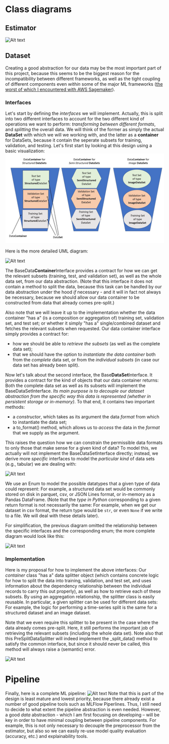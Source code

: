# Class diagrams

## Estimator

![Alt text](http://www.plantuml.com/plantuml/png/lLDTIyCm57tlhxZC1pzmWxqM7uPR5HzMP0CHH2Hcjnf8cv5xzo1p_zsqMudjCYk8UydMctFFERad6H4BowjSHwSmmKmLYfKf83CMvj9Oj7S5eys4n4ZL_zexi8u0rkALs0h96w1o--myXeMI_EIgbv1f8_WvsaIHr888nkMgCYL5ARVb0vKlDUPOC0KLxYrAHGuUR-bSQOPIQEs_RuOlLQUlZAqXIWgsPldXgpk7tiyCtomI_ThBT9u4sThOgy_187ZOCB9j8zfF9I5MkM0J3AQnwTsUB0IB62PkzLskJ9L8l9Tq8yrCiJjRexIqM4RxVO3pXsbzpERq3bYgMJqLG6qdD2-lz7XxRGpnaTJIz4X2YLjPoHHvTmdCN_LsF8T7-9z2JHf_mnltv23APzo5JDDkK6YsNT8_0dl37bpq-zLlw-t4y2u8H4TNzHJtUaPOB5Qv_W80 "Estimator")

## Dataset

Creating a good abstraction for our data may be the most important part of this project, because this seems to be the biggest reason for the incompatibility between different frameworks, as well as the tight coupling of different components even *within* some of the major ML frameworks ([the worst of which I encountered with AWS Sagemaker](https://github.com/tloeber/email-classification#lessons-so-far)).

### Interfaces

Let's start by defining the *interfaces* we will implement. Actually, this is split into two different interfaces to account for the two different kind of operations we want to perform: *transforming between different formats*, and *splitting* the overall data. We will think of the former as simply the actual **DataSet** with which we will we working with, and the latter as a **container** for DataSets, because it contain the seperate subsets for training, validation, and testing. Let's first start by looking at this design using a basic visualization:
![Alt text](../img/data_design.jpg)

Here is the more detailed UML diagram:

![Alt text](http:////www.plantuml.com/plantuml/png/ZPD1ReD034NtSmelYLfnW2YAehQgr7KFW5mmwKZ3J6H_kcbwzsQ20fL2Q5R8pBFvtv_P6LZHTy4v7o7QSYtqn2Ol37vE4UoZwDjuzEs87ZQRMeKXssshgQki_p215T0JN9bWFKvu5uozZ_J5mJSCdnOfYE7s-Mf6G9swGn18xYh6Oc54dh4NL8FYXi75QfuTIJ7S1KuUxy8vX6NknxawiDbrA6uXfisnBAyxQ4q-BwUJ2FiJ-EoNvv9katQCOdXCWb_FzR1Mf7-eYtD3KjxBXJw_FuYQjrEHRI_vAylZTbRrcdeJesAGtL2MJHmRKa6lqSX70yTQZF39cFPnwq_PIMpozVW5 "data_container_interfaces")

The BaseData**Container**Interface provides a contract for how we can get the relevant subsets (training, test, and validation set), as well as the whole data set, from our data abstraction. (Note that this interface it does not contain a method to split the data, because this task can be handled by our data abstraction under the hood *if* necessary - and it will in fact not always be necessary, because we should allow our data container to be constructed from data that already comes pre-split.)

Also note that we will leave it up to the implementation whether the data container "has a" (is a composition or aggregation of) training set, validation set, and test set; or whether it simply "has a" single/combined dataset and fetches  the relevant subsets when requested. Our data container interface simply provides a contract for:

- how we should be able to *retrieve the subsets* (as well as the complete data set);
- that we should have the option to *instantiate the data container* both from the *complete* data set, or from the *individual subsets* (in case our data set has already been split).

Now let's talk about the second interface, the Base**DataSet**Interface. It provides a contract for the kind of objects that our data container returns: Both the complete data set as well as its subsets will implement the BaseDataSetInterface. *Its main purpose is to decouple our dataset abstraction from the specific way this data is represented (whether in persistent storage or in-memory)*. To that end, it contains two important methods:

- a *constructor*, which takes as its argument the data *format* from which to instantiate the data set;
- a to_format() method, which allows us to *access* the data in the *format* that we supply as the argument.

This raises the question how we can constrain the permissible data formats to only those that make sense for a given kind of data? To model this, we actually will not implement the BaseDataSetInterface directly; instead, we derive more *specific* interfaces to model the *particular kind* of data sets (e.g., tabular) we are dealing with:

![Alt text](http://www.plantuml.com/plantuml/png/dPJ1Rk8m48RlVeevWdRX0L0KaTqaAXMbBGczHXPCqaWaGVRaK1NUlPgK6e4oBVHasVw_yJ-_HfvQqeRQQgjKMHEQNAyH_ccBeIQT8CtSuRi2-EDvQuEQqFTpqrHPtfXAq-1pcJWkxlP31gYvGbGWPPOQemlyKdVdEpIsjBmvADLhojkFHf2GQTVK6jpmlRlyZi2gl9sAoosUQq-PIIQkYUqCbSEJfOSp8zpRhyquN3OaosLJ7DtDLXYI7tS2zrnVryAGM2Gb1oLE2MEkbVxXO8bIMBVLnQI3vy4W-biOn7e84GjylujXjGYZUBQ8GdKuads9olnJi7nUHQa2-9-yA83xv74nv_Cm2uCqY9V1G-HASrEtbU_AEPxx_DbGUdTSilaiIHc-38Cpw_FH9nHC2-AJG-7J69koUANnteSBV0AjHGk33UPbZHOCKcjgeBST3fMQOhtXZ_83 "dataset_interface_simplified")

We use an Enum to model the possible datatypes that a given type of data could represent: For example, a structured data set would be commonly stored on disk in parquet, csv, or JSON Lines format, or in-memory as a Pandas DataFrame. (Note that the *type in Python* corresponding to a given return format is not necessarily the same: For example, when we get our dataset in csv format, the return type would be `str`, or even `None` if we write to a file. We will deal with these details later).

For simplification, the previous diagram omitted the relationship between the specific interfaces and the corresponding enum; the more complete diagram would look like this:

![Alt text](http://www.plantuml.com/plantuml/png/bPJ1Re9048Rl-nHxrBJw08OGQO7KnjfMi5UoqO6I29ZTuT1KtxqkjKmq3A4NSNV_R_QVFvET6rGQws8lH5uYw5HjGJue0xv25G4ksirl8UMTusmrA0JNJNLL96cb2uMZty-ivS9cFRO0LWD46M1YiD8gWpzrity0RN9Z5oSXEaqvnyb4HgZhBTOQTlQyFUmZeCZ_JuNv7gwrb1bZOb1iXBBXzKjFLqRutWQP8PmtnCiPKnJTS2iDn5rE0hgEwxfZI0oWO8FYfyHYr4hdS5Y9453MnSsaIyUHe-0-qm3bM0PMuBfD39kL7uIBLU2BquMaMuVmRzxwVHF4vt-FqSVvzpbwNItjlf_uNko5Q-ybeDBKrC3oJRcMfypx3CLFbq-oN4InXM_3i9br-UWICgOPCJba7esfphDFd1vTUOFFP6t0oD4Eqhm48pLWhKk9NmSOy-D5vJejalS-b6_HjiDGLwtEeTpPT_m7 "dataset_interface")

### Implementation

Here is my proposal for how to implement the above interfaces: Our *container* class "has a" data splitter object (which contains concrete logic for how to split the data into training, validation, and test set, and uses information about the dependency relationship between the individual records to carry this out properly), as well as how to retrieve each of these subsets. By using an aggregation relationship, the splitter class is easily reusable. In particular, a given splitter can be used for different data sets: For example, the logic for performing a time-series split is the same for a structured dataset and an image dataset.

Note that we even require this splitter to be present in the case where the data already comes pre-split. Here, it still performs the important job of  retrieving the relevant subsets (including the whole data set). Note also that this PreSplitDataSplitter will indeed implement the _split_data() method to satisfy the common interface, but since it should never be called, this method will always raise a (semantic) error.

![Alt text](http:////www.plantuml.com/plantuml/png/lPP1RzGm48NFpQ_miHLaXJYkIbKeL0A9WXea3WX5qtXsQocne_44L57-E_6acqJPsHPnu99TUxvdFp_RcpsF3CHTKsVP6uZu5XWkWcTm7ic4F3UxtgAj7JEIMPjRY0RCiSKQjy0O3OSJHRqYjxtbrVtPD0PoB-zYBpckWezCNSLepOP2Oy1RGyWT-NYIPN3JLw5YKzKGezaV_LTcpBFJqueG6C_EqX3b9b03V3nyh4VHfRHFae33Nq1Rv39o8DZYZfR-5Ycwc1g_TODJJ8E_t316BbiARI1smQ_DfWx0vfLviNefm0-edOLKUnGhOngtx4aOl9XaaWcSt-l4k0TEimmLMS5W_Bsts6B_y3pt_r3zuXeia1n6RN5ziNH9wJOEAVQ33ggBkeizXbOHLKDDrHKji8DQKuL0rdbWVSBFX2AOAmUXHEJyjep8Yy37BabC6ikarwR01ZoxwXrH8Ccp2isDypWBSc_lJ-_p_62mEgq7hSDwlZghPQgJQeZPuOEE_B0tX62HffjqBMqf_IJ7yz9NQV__cvii3j_4aNQ35_PbRODitM_bHsm2tLrZInZHivoVwVI1jn17tL6IhKrhL-AEeC4H_L1ykbg2rbNyxRM_UsxwntVTsPIUE1k2JTQkWiSacJiPkICT4nSBQ4Bc6npoV9cB_lElg2RFXrNPOd0vX_CuLM0ACSiMyqXzde8AJElV9LB8gwZRNIdafryl2ysZHrL5f_qei77_u43HwIvqN7DowUfn6vys8BWwfG8ipfRin7xk2h9qhMCpvrbsZjwc_pH_0000 "data_container_implementation")

# Pipeline

Finally, here is a complete ML pipeline:
![Alt text](http://www.plantuml.com/plantuml/png/XP91ImCn48Nl-ok6dbIeuBMd8kfDASLx6RFZDZIRX9afMCJ_RhAfeTlAzXJoyhsypPjTYYBhldUDSIW2Anl9MK_mtG3mtj_SBk0jU6f-cZ-2QSN1a4ZWWOfCiGWPVaB55yR-nF4iQdlK8_vfDNEleILNtAqrW-JZFJBZ8QbY0jDmNJexoGwYP-59kPB-5ObjJrxV6SsEYi-5hZuDe2FT94Kk4ijdhgcpedmefGmRuZDxdy7wi56yG-kFiLHscLjJ3An9Criokys7nI7-CQtbADzHnp5xcC7TV9xNyGGMi4K1_9-ipKzZuredqSis9_5nVPDeBQfYI_9j_ZD_0G00 "Pipeline")
Note that this is part of the design is least mature and lowest priority, because there already exist a number of good pipeline tools such as MLFlow Piperlines. Thus, I still need to decide to what extent the pipeline abstraction is even needed. However, a good *data* abstraction - which I am first focusing on developing – will be key in order to have minimal coupling between pipeline components. For example, this is not only necessary to decouple the preprocessor from the estimator, but also so we can easily re-use model quality evaluation (accuracy, etc.) and explainability tools.
